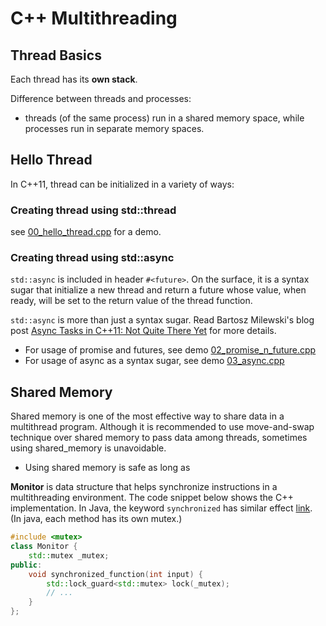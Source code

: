 C++ Multithreading
===========================================

Thread Basics
-------------------------------------------
Each thread has its **own stack**. 


Difference between threads and processes:

* threads (of the same process) run in a shared memory space, while processes run in 
  separate memory spaces.


Hello Thread
-------------------------------------------
In C++11, thread can be initialized in a variety of ways:

### Creating thread using std::thread

see [00_hello_thread.cpp](https://github.com/giantwhale/StudyNotes/blob/master/cpp-cookbook/multithreading/00_hello_thread.cpp) for a demo. 

### Creating thread using std::async 

`std::async` is included in header `#<future>`. On the surface, it is a syntax sugar that 
initialize a new thread and return a future whose value, when ready, will be set to the 
return value of the thread function. 

`std::async` is more than just a syntax sugar. Read Bartosz Milewski's blog post [Async
 Tasks in C++11: Not Quite There Yet](https://bartoszmilewski.com/2011/10/10/async-tasks-in-c11-not-quite-there-yet/) for more details.

* For usage of promise and futures, see demo [02_promise_n_future.cpp](https://github.com/giantwhale/StudyNotes/blob/master/cpp-cookbook/multithreading/02_promise_n_future.cpp)
* For usage of async as a syntax sugar, see demo [03_async.cpp](https://github.com/giantwhale/StudyNotes/blob/master/cpp-cookbook/multithreading/03_async.cpp)

Shared Memory
-------------------------------------------
Shared memory is one of the most effective way to share data in a multithread program.
Although it is recommended to use move-and-swap technique over shared memory to pass data 
among threads, sometimes using shared_memory is unavoidable.

* Using shared memory is safe as long as 

**Monitor** is data structure that helps synchronize instructions in a multithreading 
environment. The code snippet below shows the C++ implementation. In Java, the keyword `synchronized` 
has similar effect [link](https://docs.oracle.com/javase/tutorial/essential/concurrency/syncmeth.html). (In java, each method has its own mutex.)

```c++
#include <mutex>
class Monitor {
    std::mutex _mutex;
public:
    void synchronized_function(int input) {
        std::lock_guard<std::mutex> lock(_mutex);
        // ...
    }
};
```

